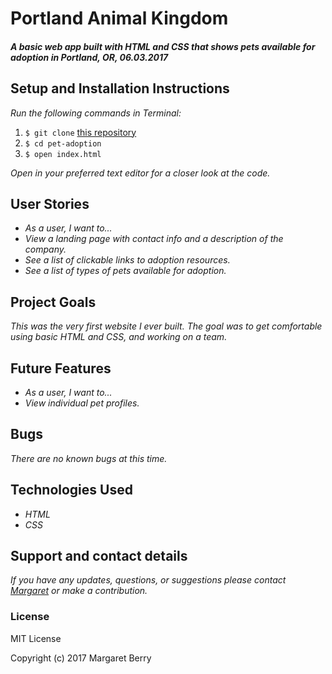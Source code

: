 # Portland Animal Kingdom

#### _A basic web app built with HTML and CSS that shows pets available for adoption in Portland, OR, 06.03.2017_

## Setup and Installation Instructions
_Run the following commands in Terminal:_

1. `$ git clone` [this repository](https://github.com/codemargaret/pet-adoption)
2. `$ cd pet-adoption`
3. `$ open index.html`

_Open in your preferred text editor for a closer look at the code._

## User Stories
* _As a user, I want to..._
* _View a landing page with contact info and a description of the company._
* _See a list of clickable links to adoption resources._
* _See a list of types of pets available for adoption._

## Project Goals
_This was the very first website I ever built. The goal was to get comfortable using basic HTML and CSS, and working on a team._

## Future Features
* _As a user, I want to..._
* _View individual pet profiles._

## Bugs
_There are no known bugs at this time._

## Technologies Used
* _HTML_
* _CSS_

## Support and contact details
_If you have any updates, questions, or suggestions please contact [Margaret] or make a contribution._

[Margaret]: mailto:codeberry1@gmail.com

### License
MIT License

Copyright (c) 2017 Margaret Berry
